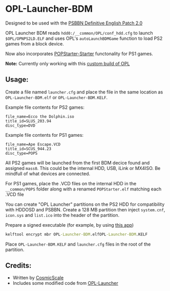# OPL-Launcher-BDM

Designed to be used with the [PSBBN Definitive English Patch 2.0](https://github.com/CosmicScale/PSBBN-Definitive-English-Patch)

OPL Launcher BDM reads `hdd0:/__common/OPL/conf_hdd.cfg` to launch `$OPL/OPNPS2LD.ELF` and uses OPL's `autoLaunchBDMGame` function to load PS2 games from a block device.

Now also incorporates [POPStarter-Starter](https://github.com/CosmicScale/Retro-GEM-POPStarter-Starter) functonality for PS1 games.

**Note:**
Currently only working with this [custom build of OPL](https://github.com/CosmicScale/Open-PS2-Loader-Retro-GEM/tree/psbbn-definitive-ver)

## Usage:
Create a file named `launcher.cfg` and place the file in the same location as `OPL-Launcher-BDM.elf` or `OPL-Launcher-BDM.KELF`.

Example file contents for PS2 games:
```
file_name=Ecco the Dolphin.iso
title_id=SLUS_203.94
disc_type=DVD
```

Example file contents for PS1 games:
```
file_name=Ape Escape.VCD
title_id=SCUS_944.23
disc_type=POPS
```

All PS2 games will be launched from the first BDM decice found and assigned `mass0`. This could be the internal HDD, USB, iLink or MX4ISO. Be mindfull of what devices are connected.

For PS1 games, place the .VCD files on the internal HDD in the `__common/POPS` folder along with a renamed `POPStarter.elf` matching each .VCD file

You can create "OPL Launcher" partitions on the PS2 HDD for compatibility with HDDOSD and PSBBN. Create a 128 MB partition then inject `system.cnf`, `icon.sys` and `list.ico` into the header of the partition.

Prepare a signed executable (for example, by using [this app](https://www.psx-place.com/resources/kelftool-fmcb-compatible-fork.1104/))

```cmd
kelftool encrypt mbr OPL-Launcher-BDM.elfOPL-Launcher-BDM.KELF
```

Place `OPL-Launcher-BDM.KELF` and `launcher.cfg` files in the root of the partition.

## Credits:
- Written by [CosmicScale](https://github.com/CosmicScale)
- Includes some modified code from [OPL-Launcher](https://github.com/ps2homebrew/OPL-Launcher)